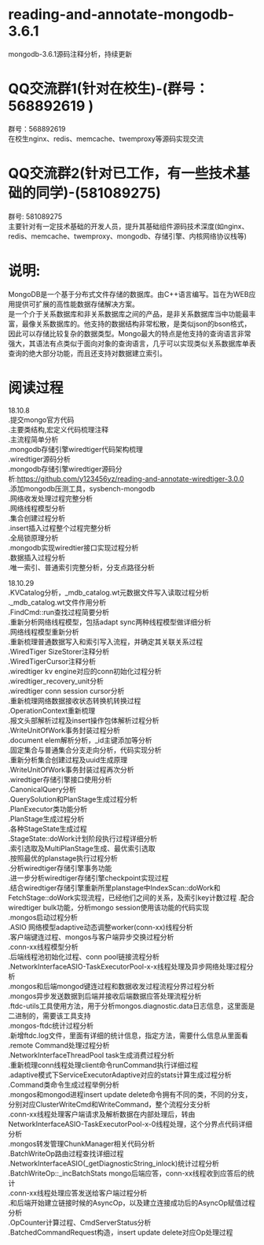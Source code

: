 # reading-and-annotate-mongodb-3.6.1
mongodb-3.6.1源码注释分析，持续更新

QQ交流群1(针对在校生)-(群号：568892619 )
===================================    
群号：568892619  
    在校生nginx、redis、memcache、twemproxy等源码实现交流  
  
QQ交流群2(针对已工作，有一些技术基础的同学)-(581089275)
===================================    
群号: 581089275  
    主要针对有一定技术基础的开发人员，提升其基础组件源码技术深度(如nginx、redis、memcache、twemproxy、mongodb、存储引擎、内核网络协议栈等)  
  

说明:  
===================================     
MongoDB是一个基于分布式文件存储的数据库。由C++语言编写。旨在为WEB应用提供可扩展的高性能数据存储解决方案。  
是一个介于关系数据库和非关系数据库之间的产品，是非关系数据库当中功能最丰富，最像关系数据库的。他支持的数据结构非常松散，是类似json的bson格式，因此可以存储比较复杂的数据类型。Mongo最大的特点是他支持的查询语言非常强大，其语法有点类似于面向对象的查询语言，几乎可以实现类似关系数据库单表查询的绝大部分功能，而且还支持对数据建立索引。  


阅读过程  
===================================   
18.10.8  
    .提交mongo官方代码    
    .主要类结构,宏定义代码梳理注释  
    .主流程简单分析  
    .mongodb存储引擎wiredtiger代码架构梳理    
    .wiredtiger源码分析    
    .mongodb存储引擎wiredtiger源码分析:https://github.com/y123456yz/reading-and-annotate-wiredtiger-3.0.0   
    .添加mongodb压测工具，sysbench-mongodb    
    .网络收发处理过程完整分析  
    .网络线程模型分析  
    .集合创建过程分析  
    .insert插入过程整个过程完整分析  
    .全局锁原理分析  
    .mongodb实现wiredtier接口实现过程分析  
    .数据插入过程分析  
    .唯一索引、普通索引完整分析，分支点路径分析  

18.10.29  
    .KVCatalog分析，_mdb_catalog.wt元数据文件写入读取过程分析  
    ._mdb_catalog.wt文件作用分析  
    .FindCmd::run查找过程简要分析  
    .重新分析网络线程模型，包括adapt sync两种线程模型做详细分析  
    .网络线程模型重新分析  
    .重新梳理普通数据写入和索引写入流程，并确定其关联关系过程  
    .WiredTiger SizeStorer注释分析  
    .WiredTigerCursor注释分析  
    .wiredtiger kv engine对应的conn初始化过程分析  
    .wiredtiger_recovery_unit分析  
    .wiredtiger conn session cursor分析  
    .重新梳理网络数据接收状态转换机转换过程  
    .OperationContext重新梳理  
    .报文头部解析过程及insert操作包体解析过程分析  
    .WriteUnitOfWork事务封装过程分析  
    .document elem解析分析，_id主键添加等分析  
    .固定集合与普通集合分支走向分析，代码实现分析  
    .重新分析集合创建过程及uuid生成原理  
    .WriteUnitOfWork事务封装过程再次分析  
    .wiredtiger存储引擎接口使用分析  
    .CanonicalQuery分析  
    .QuerySolution和PlanStage生成过程分析  
    .PlanExecutor类功能分析  
    .PlanStage生成过程分析  
    .各种StageState生成过程  
    .StageState::doWork计划阶段执行过程详细分析  
    .索引选取及MultiPlanStage生成、最优索引选取  
    .按照最优的planstage执行过程分析  
    .分析wiredtiger存储引擎事务功能  
    .进一步分析wiredtiger存储引擎checkpoint实现过程  
    .结合wiredtiger存储引擎重新所里planstage中IndexScan::doWork和FetchStage::doWork实现流程，已经他们之间的关系，及索引key计数过程
    .配合wiredtiger bulk功能，分析mongo session使用该功能的代码实现  
    .mongos启动过程分析  
    .ASIO 网络模型adaptive动态调整worker(conn-xx)线程分析  
    .客户端键连过程、mongos与客户端异步交换过程分析  
    .conn-xx线程模型分析  
    .后端线程池初始化过程、conn pool链接流程分析  
    .NetworkInterfaceASIO-TaskExecutorPool-x-x线程处理及异步网络处理过程分析  
    .mongos和后端mongod键连过程和数据收发过程流程分界过程分析  
    .mongos异步发送数据到后端并接收后端数据应答处理流程分析  
    .ftdc-utils工具使用方法，用于分析mongos.diagnostic.data日志信息，这里面是二进制的，需要该工具支持  
    .mongos-ftdc统计过程分析  
    .新增ftdc.log文件，里面有详细的统计信息，指定方法，需要什么信息从里面看  
    .remote Command处理过程分析  
    .NetworkInterfaceThreadPool task生成消费过程分析  
    .重新梳理conn线程处理client命令runCommand执行详细过程  
    .adaptive模式下ServiceExecutorAdaptive对应的stats计算生成过程分析  
    .Command类命令生成过程举例分析  
    .mongos和mongod进程insert update delete命令拥有不同的类，不同的分支，分别对应ClusterWriteCmd和WriteCommand，整个流程分支分析  
    .conn-xx线程处理客户端请求及解析数据在内部处理后，转由NetworkInterfaceASIO-TaskExecutorPool-x-0线程处理，这个分界点代码详细分析  
    .mongos转发管理ChunkManager相关代码分析  
    .BatchWriteOp路由过程查找详细过程  
    .NetworkInterfaceASIO(_getDiagnosticString_inlock)统计过程分析  
    .BatchWriteOp::_incBatchStats mongo后端应答，conn-xx线程收到应答后的统计  
    .conn-xx线程处理应答发送给客户端过程分析  
    .和后端开始建立链接时候的AsyncOp，以及建立连接成功后的AsyncOp赋值过程分析  
    .OpCounter计算过程、CmdServerStatus分析  
    .BatchedCommandRequest构造，insert update delete对应Op处理过程  


